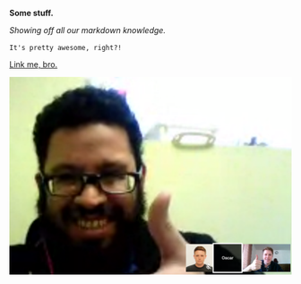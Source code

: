 **Some stuff.**

*Showing off all our markdown knowledge.*

    It's pretty awesome, right?!

[Link me, bro.](http://www.google.com)

![Oscar & Noah](Oscar_Noah.PNG)